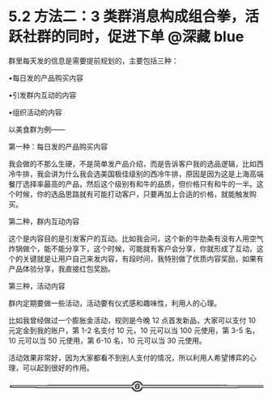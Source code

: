 # 5.2 方法二：3 类群消息构成组合拳，活跃社群的同时，促进下单 @深藏 blue

群里每天发的信息是需要提前规划的，主要包括三种：

•每日发的产品购买内容

•引发群内互动的内容

•组织活动的内容

以美食群为例——

第一种：每日发的产品购买内容

我会做的不那么生硬，不是简单发产品介绍，而是告诉客户我的选品逻辑，比如西冷牛排，我会讲为什么我会选美国极佳级别的西冷牛排，原因是因为这是上海高端餐厅选择率最高的产品，然后这个级别有和牛的品质，但价格只有和牛的一半。这个时候，你的选品思路就有可能打动客户，只要再加上合适的价格，就能触发购买。

第二种，群内互动内容

这个是内容目的是引发客户的互动。比如我会问，这个新的牛肋条有没有人用空气炸锅做个，能不能分享下，这个时候，可能就有客户会分享，你就形成了互动，这个的关键就是让用户自己来发内容，有段时间，我特别做了优质内容奖励，如果有产品体验分享，我直接红包奖励。

第三种，活动内容

群内定期要做一些活动，活动要有仪式感和趣味性，利用人的心理。

比如我曾经做过一个膨胀金活动，规则是今晚 12 点首发新品，大家可以支付 10 元定金到我的账户，第 1-2 名支付 10 元，10 元可以当 100 元使用，第 3-5 名，10 元可以当 50 元使用，第 6-10 名，10 元可以当 30 元使用。

活动效果非常好，因为大家都看不到别人支付的情况，所以利用人希望博弈的心理，可以起到很好的作用。

![](img/dd92b07373c3325b41989991c0898588.png)